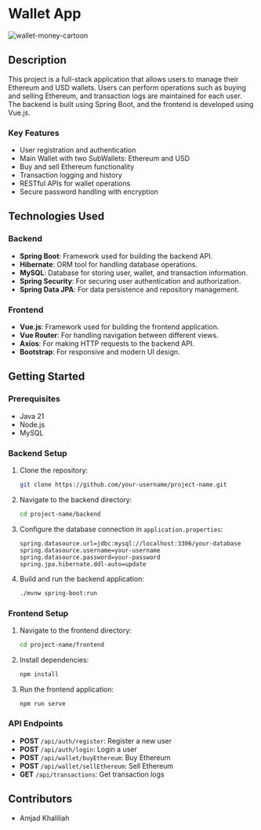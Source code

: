 # Wallet App

![wallet-money-cartoon](https://github.com/user-attachments/assets/3818ae7a-06c7-4dc3-aad2-d7f0acc3b0a1)

## Description

This project is a full-stack application that allows users to manage their Ethereum and USD wallets. Users can perform operations such as buying and selling Ethereum, and transaction logs are maintained for each user. The backend is built using Spring Boot, and the frontend is developed using Vue.js.

### Key Features
- User registration and authentication
- Main Wallet with two SubWallets: Ethereum and USD
- Buy and sell Ethereum functionality
- Transaction logging and history
- RESTful APIs for wallet operations
- Secure password handling with encryption

## Technologies Used

### Backend
- **Spring Boot**: Framework used for building the backend API.
- **Hibernate**: ORM tool for handling database operations.
- **MySQL**: Database for storing user, wallet, and transaction information.
- **Spring Security**: For securing user authentication and authorization.
- **Spring Data JPA**: For data persistence and repository management.

### Frontend
- **Vue.js**: Framework used for building the frontend application.
- **Vue Router**: For handling navigation between different views.
- **Axios**: For making HTTP requests to the backend API.
- **Bootstrap**: For responsive and modern UI design.

## Getting Started

### Prerequisites
- Java 21
- Node.js
- MySQL

### Backend Setup

1. Clone the repository:
    ```sh
    git clone https://github.com/your-username/project-name.git
    ```
2. Navigate to the backend directory:
    ```sh
    cd project-name/backend
    ```
3. Configure the database connection in `application.properties`:
    ```properties
    spring.datasource.url=jdbc:mysql://localhost:3306/your-database
    spring.datasource.username=your-username
    spring.datasource.password=your-password
    spring.jpa.hibernate.ddl-auto=update
    ```
4. Build and run the backend application:
    ```sh
    ./mvnw spring-boot:run
    ```

### Frontend Setup

1. Navigate to the frontend directory:
    ```sh
    cd project-name/frontend
    ```
2. Install dependencies:
    ```sh
    npm install
    ```
3. Run the frontend application:
    ```sh
    npm run serve
    ```

### API Endpoints

- **POST** `/api/auth/register`: Register a new user
- **POST** `/api/auth/login`: Login a user
- **POST** `/api/wallet/buyEthereum`: Buy Ethereum
- **POST** `/api/wallet/sellEthereum`: Sell Ethereum
- **GET** `/api/transactions`: Get transaction logs

## Contributors

- Amjad Khaliliah

